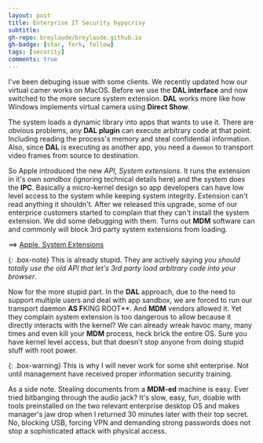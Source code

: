 ```yaml
---
layout: post
title: Enterprise IT Security hypocrisy
subtitle: 
gh-repo: breylaude/breylaude.github.io
gh-badge: [star, fork, follow]
tags: [security]
comments: true
---
```


I've been debuging issue with some clients. We recently updated how our virtual camer works on MacOS. Before we use the **DAL interface** and now switched to the more secure system extension. **DAL** works more like how Windows implements virtual camera using **Direct Show**. 

The system loads a dynamic library into apps that wants to use it. There are obvious problems, any **DAL plugin** can execute arbitrary code at that point. Including reading the process's memory and steal confidential information. Also, since **DAL** is executing as another app, you need a `daemon` to transport video frames from source to destination.

So Apple introduced the new *API, System extensions*. It runs the extension in it's own *sandbox* (ignoring technical details here) and the system does the **IPC**. Basically a micro-kernel design so app developers can have low level access to the system while keeping system integrity. Extension can't read anything it shouldn't. After we released this upgrade, some of our enterprice customers started to complain that they can't install the system extension. We did some debugging with them. Turns out **MDM** software can and commonly will block 3rd party system extensions from loading.

==> [Apple, System Extensions](https://developer.apple.com/documentation/systemextensions)

{: .box-note}
This is already stupid. They are actively saying *you should totally use the old API that let's 3rd party load arbitrary code into your browser*.

Now for the more stupid part. In the **DAL** approach, due to the need to support multiple users and deal with app sandbox, we are forced to run our transport daemon **AS F**KING ROOT**. And **MDM** vendors allowed it. Yet they complain system extension is too dangerous to allow because it directly interacts with the kernel? We can already wreak havoc many, many times and even kill your **MDM** process, heck brick the entire OS. Sure you have kernel level access, but that doesn't stop anyone from doing stupid stuff with root power.

{: .box-warning}
This is why I will never work for some shit enterprise. Not until management have received proper information security training.

As a side note. Stealing documents from a **MDM-ed** machine is easy. Ever tried bitbanging through the audio jack? It's slow, easy, fun, doable with tools preinstalled on the two relevant enterprise desktop OS and makes manager's jaw drop when I returned 30 minutes later with their top secret. No, blocking USB, forcing VPN and demanding strong passwords does not stop a sophisticated attack with physical access.
